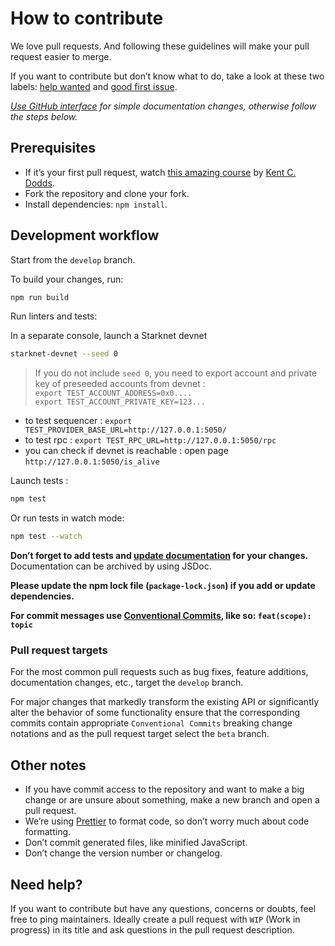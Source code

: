 # How to contribute

We love pull requests. And following these guidelines will make your pull request easier to merge.

If you want to contribute but don’t know what to do, take a look at these two labels: [help wanted](https://github.com/seanjameshan/starknet.js/issues?q=is%3Aissue+is%3Aopen+label%3A%22help+wanted%22) and [good first issue](https://github.com/seanjameshan/starknet.js/issues?q=is%3Aissue+is%3Aopen+label%3A%22good+first+issue%22).

_[Use GitHub interface](https://blog.sapegin.me/all/open-source-for-everyone/) for simple documentation changes, otherwise follow the steps below._

## Prerequisites

- If it’s your first pull request, watch [this amazing course](http://makeapullrequest.com/) by [Kent C. Dodds](https://twitter.com/kentcdodds).
- Fork the repository and clone your fork.
- Install dependencies: `npm install`.

## Development workflow

Start from the `develop` branch.

To build your changes, run:

```bash
npm run build
```

Run linters and tests:

In a separate console, launch a Starknet devnet

```bash
starknet-devnet --seed 0
```

> If you do not include `seed 0`, you need to export account and private key of preseeded accounts from devnet :  
> `export TEST_ACCOUNT_ADDRESS=0x0....`  
> `export TEST_ACCOUNT_PRIVATE_KEY=123...`

- to test sequencer : `export TEST_PROVIDER_BASE_URL=http://127.0.0.1:5050/`
- to test rpc : `export TEST_RPC_URL=http://127.0.0.1:5050/rpc`
- you can check if devnet is reachable : open page `http://127.0.0.1:5050/is_alive`

Launch tests :

```bash
npm test
```

Or run tests in watch mode:

```bash
npm test --watch
```

**Don’t forget to add tests and [update documentation](./www/README.md) for your changes.**
Documentation can be archived by using JSDoc.

**Please update the npm lock file (`package-lock.json`) if you add or update dependencies.**

**For commit messages use [Conventional Commits](https://www.conventionalcommits.org/en/v1.0.0/), like so: `feat(scope): topic`**

### Pull request targets

For the most common pull requests such as bug fixes, feature additions, documentation changes, etc., target the `develop` branch.

For major changes that markedly transform the existing API or significantly alter the behavior of some functionality ensure that the corresponding commits contain appropriate `Conventional Commits` breaking change notations and as the pull request target select the `beta` branch.

## Other notes

- If you have commit access to the repository and want to make a big change or are unsure about something, make a new branch and open a pull request.
- We’re using [Prettier](https://github.com/prettier/prettier) to format code, so don’t worry much about code formatting.
- Don’t commit generated files, like minified JavaScript.
- Don’t change the version number or changelog.

## Need help?

If you want to contribute but have any questions, concerns or doubts, feel free to ping maintainers. Ideally create a pull request with `WIP` (Work in progress) in its title and ask questions in the pull request description.
